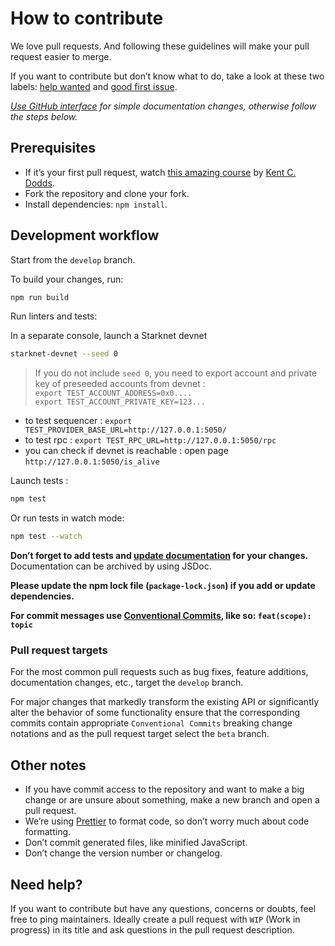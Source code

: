 # How to contribute

We love pull requests. And following these guidelines will make your pull request easier to merge.

If you want to contribute but don’t know what to do, take a look at these two labels: [help wanted](https://github.com/seanjameshan/starknet.js/issues?q=is%3Aissue+is%3Aopen+label%3A%22help+wanted%22) and [good first issue](https://github.com/seanjameshan/starknet.js/issues?q=is%3Aissue+is%3Aopen+label%3A%22good+first+issue%22).

_[Use GitHub interface](https://blog.sapegin.me/all/open-source-for-everyone/) for simple documentation changes, otherwise follow the steps below._

## Prerequisites

- If it’s your first pull request, watch [this amazing course](http://makeapullrequest.com/) by [Kent C. Dodds](https://twitter.com/kentcdodds).
- Fork the repository and clone your fork.
- Install dependencies: `npm install`.

## Development workflow

Start from the `develop` branch.

To build your changes, run:

```bash
npm run build
```

Run linters and tests:

In a separate console, launch a Starknet devnet

```bash
starknet-devnet --seed 0
```

> If you do not include `seed 0`, you need to export account and private key of preseeded accounts from devnet :  
> `export TEST_ACCOUNT_ADDRESS=0x0....`  
> `export TEST_ACCOUNT_PRIVATE_KEY=123...`

- to test sequencer : `export TEST_PROVIDER_BASE_URL=http://127.0.0.1:5050/`
- to test rpc : `export TEST_RPC_URL=http://127.0.0.1:5050/rpc`
- you can check if devnet is reachable : open page `http://127.0.0.1:5050/is_alive`

Launch tests :

```bash
npm test
```

Or run tests in watch mode:

```bash
npm test --watch
```

**Don’t forget to add tests and [update documentation](./www/README.md) for your changes.**
Documentation can be archived by using JSDoc.

**Please update the npm lock file (`package-lock.json`) if you add or update dependencies.**

**For commit messages use [Conventional Commits](https://www.conventionalcommits.org/en/v1.0.0/), like so: `feat(scope): topic`**

### Pull request targets

For the most common pull requests such as bug fixes, feature additions, documentation changes, etc., target the `develop` branch.

For major changes that markedly transform the existing API or significantly alter the behavior of some functionality ensure that the corresponding commits contain appropriate `Conventional Commits` breaking change notations and as the pull request target select the `beta` branch.

## Other notes

- If you have commit access to the repository and want to make a big change or are unsure about something, make a new branch and open a pull request.
- We’re using [Prettier](https://github.com/prettier/prettier) to format code, so don’t worry much about code formatting.
- Don’t commit generated files, like minified JavaScript.
- Don’t change the version number or changelog.

## Need help?

If you want to contribute but have any questions, concerns or doubts, feel free to ping maintainers. Ideally create a pull request with `WIP` (Work in progress) in its title and ask questions in the pull request description.
